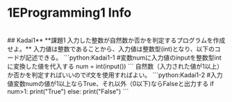 # 1EProgramming1 Info
<br>
## Kadai1**
**課題1 入力した整数が自然数か否かを判定するプログラムを作成せよ。**
入力値は整数であることから、入力値は整数型(int)となり、以下のコードが記述できる。
```python:Kadai1-1
#変数numに入力値のinputを整数型intに変換した値を代入する
num = int(input())
```
自然数（入力された値が1以上）か否かを判定すればいいのでif文を使用すればよい。
```python:Kadai1-2
#入力値変数numの値が1以上ならTrue、それ以外（0以下)ならFalseと出力する
if num>1:
  print("True")
else:
  print("False")
```
